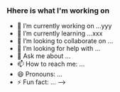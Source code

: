 ### Hhere is what I'm working on

- 🔭 I’m currently working on ...yyy
- 🌱 I’m currently learning ...xxx 
- 👯 I’m looking to collaborate on ...
- 🤔 I’m looking for help with ...
- 💬 Ask me about ...
- 📫 How to reach me: ...
- 😄 Pronouns: ...
- ⚡ Fun fact: ...
-->

